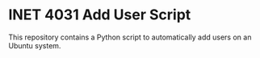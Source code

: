 # INET 4031 Add User Script

This repository contains a Python script to automatically add users on an Ubuntu system.
